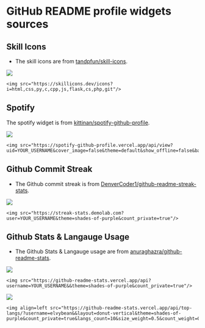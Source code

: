 # GitHub README profile widgets sources

## Skill Icons
- The skill icons are from [tandpfun/skill-icons](https://github.com/tandpfun/skill-icons). 

<img src="https://skillicons.dev/icons?i=html,css,py,c,cpp,js,flask,cs,php,git"/>

```
<img src="https://skillicons.dev/icons?i=html,css,py,c,cpp,js,flask,cs,php,git"/>
```

## Spotify
The spotify widget is from [kittinan/spotify-github-profile](https://github.com/kittinan/spotify-github-profile).

<img src="https://spotify-github-profile.vercel.app/api/view?uid=elvis_arry03&cover_image=false&theme=default&show_offline=false&background_color=121212&interchange=false"/>

```
<img src="https://spotify-github-profile.vercel.app/api/view?uid=YOUR_USERNAME&cover_image=false&theme=default&show_offline=false&background_color=121212&interchange=false"/>
```

## Github Commit Streak
- The Github commit streak is from [DenverCoder1/github-readme-streak-stats](https://github.com/DenverCoder1/github-readme-streak-stats).

<img src="https://streak-stats.demolab.com?user=elvybean&theme=shades-of-purple&count_private=true"/>

```
<img src="https://streak-stats.demolab.com?user=YOUR_USERNAME&theme=shades-of-purple&count_private=true"/>
```

## Github Stats & Langauge Usage
- The Github Stats & Langauge usage are from [anuraghazra/github-readme-stats](https://github.com/anuraghazra/github-readme-stats).

<img src="https://github-readme-stats.vercel.app/api?username=elvybean&&theme=shades-of-purple&count_private=true"/>

```
<img src="https://github-readme-stats.vercel.app/api?username=YOUR_USERNAME&&theme=shades-of-purple&count_private=true"/>
```

<img src="https://github-readme-stats.vercel.app/api/top-langs/?username=elvybean&&layout=donut-vertical&theme=shades-of-purple&count_private=true&langs_count=10&size_weight=0.5&count_weight=0.5"/>

```
<img align=left src="https://github-readme-stats.vercel.app/api/top-langs/?username=elvybean&&layout=donut-vertical&theme=shades-of-purple&count_private=true&langs_count=10&size_weight=0.5&count_weight=0.5"/>
```
